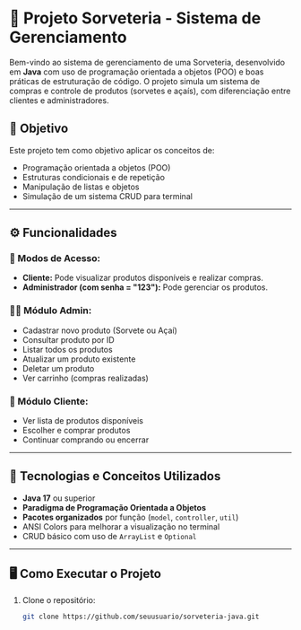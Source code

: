 # 🍨 Projeto Sorveteria - Sistema de Gerenciamento

Bem-vindo ao sistema de gerenciamento de uma Sorveteria, desenvolvido em **Java** com uso de programação orientada a objetos (POO) e boas práticas de estruturação de código. O projeto simula um sistema de compras e controle de produtos (sorvetes e açaís), com diferenciação entre clientes e administradores.

## 🎯 Objetivo

Este projeto tem como objetivo aplicar os conceitos de:
- Programação orientada a objetos (POO)
- Estruturas condicionais e de repetição
- Manipulação de listas e objetos
- Simulação de um sistema CRUD para terminal

---

## ⚙️ Funcionalidades

### 👥 Modos de Acesso:
- **Cliente:** Pode visualizar produtos disponíveis e realizar compras.
- **Administrador (com senha = "123"):** Pode gerenciar os produtos.

### 🧑‍💼 Módulo Admin:
- Cadastrar novo produto (Sorvete ou Açaí)
- Consultar produto por ID
- Listar todos os produtos
- Atualizar um produto existente
- Deletar um produto
- Ver carrinho (compras realizadas)

### 🛒 Módulo Cliente:
- Ver lista de produtos disponíveis
- Escolher e comprar produtos
- Continuar comprando ou encerrar

---

## 🧱 Tecnologias e Conceitos Utilizados

- **Java 17** ou superior
- **Paradigma de Programação Orientada a Objetos**
- **Pacotes organizados** por função (`model`, `controller`, `util`)
- ANSI Colors para melhorar a visualização no terminal
- CRUD básico com uso de `ArrayList` e `Optional`

---

## 🖥️ Como Executar o Projeto

1. Clone o repositório:
   ```bash
   git clone https://github.com/seuusuario/sorveteria-java.git
